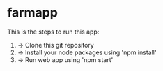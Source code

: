 # farmapp

This is the steps to run this app:

1. -> Clone this git repository
2. -> Install your node packages using 'npm install'
3. -> Run web app using 'npm start'